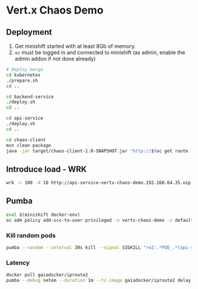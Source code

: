 # Vert.x Chaos Demo

## Deployment

1. Get minishift started with at least 8Gb of memory.
2. `oc` must be logged in and connected to minishift (as admin, enable the admin addon if not done already)

```bash
# Deploy mongo
cd kubernetes
./prepare.sh
cd ..

cd backend-service
./deploy.sh
cd ..

cd api-service
./deploy.sh
cd ..

cd chaos-client
mvn clean package
java -jar target/chaos-client-1.0-SNAPSHOT.jar "http://$(oc get route | grep api-service | awk '{print $2}')"
```

## Introduce load - WRK

```bash
wrk -c 100 -d 10 http://api-service-vertx-chaos-demo.192.168.64.35.nip.io/
``` 

## Pumba

```bash
eval $(minishift docker-env)
oc adm policy add-scc-to-user privileged -n vertx-chaos-demo -z default
```

### Kill random pods

```bash
pumba --random --interval 30s kill --signal SIGKILL "re2:.*POD_.*(api-service|backend-service).*"
```

### Latency

```bash   
docker pull gaiadocker/iproute2
pumba --debug netem --duration 1m --tc-image gaiadocker/iproute2 delay --time 1000 "re2:.*(api-service|backend-service).*" 
```